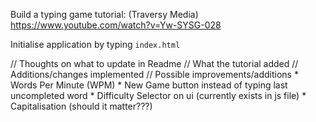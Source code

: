 Build a typing game tutorial:
(Traversy Media) https://www.youtube.com/watch?v=Yw-SYSG-028

Initialise application by typing `index.html`

// Thoughts on what to update in Readme
  // What the tutorial added
  // Additions/changes implemented
  // Possible improvements/additions
    * Words Per Minute (WPM)
    * New Game button instead of typing last uncompleted word
    * Difficulty Selector on ui (currently exists in js file)
    * Capitalisation (should it matter???)
